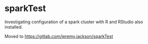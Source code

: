 # sparkTest
Investigating configuration of a spark cluster with R and RStudio also installed.

Moved to https://gitlab.com/jeremy.jackson/sparkTest

